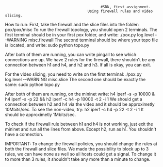                                                 #SDN, first assignment.
                                          Using firewall rules and video slicing.

How to run:
First, take the firewall and the slice files into the folder: pox/pox/misc
To run the firewall topology, you should open 2 terminals.
The first terminal should be in your first pox folder, and write: ./pox.py log.level --WARNING misc.firewall
The second terminal should be where your topo file is located, and write: sudo python topo.py

After both of them are running, you can write pingall to see which connections are up. We have 2 rules for the firewall, there shouldn't be any connection between h1 and h4, and h2 and h3.
If all is okay, you can exit.

For the video slicing, you need to write on the first terminal: ./pox.py log.level --WARNING misc.slice
The second one should be exactly the same: sudo python topo.py

After both of them are running, on the mininet write:
h4 iperf -s -p 10000 &
h4 iperf -s -p 22 &&
h2 iperf -c h4 -p 10000 -t 2 -i 1
We should get a connection between h2 and h4 via the video and it should be approximetly 10Mbits/sec.
To see the non-video, try:
h2 iperf -c h4 -p 22 -t 2 -i 1
It should be approximetly 1Mbits/sec.

To check if the firewall rule between h1 and h4 is not working, just exit the mininet and run all the lines from above. Except h2, run as h1. You shouldn't have a connection.


IMPORTANT:
To change the firewall policies, you should change the rules at both the firewall and slice files.
We made the possibility to block up to 3 rules, we can have none as well so all hosts could get a signal. To change it to more than 3 rules, it shouldn't take any more than a minute to change.

